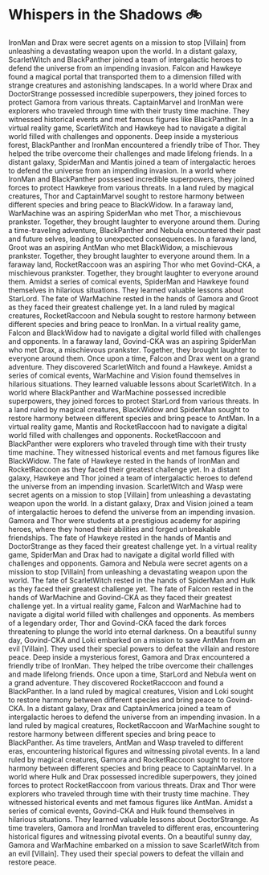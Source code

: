 # Whispers in the Shadows :bike: 

IronMan and Drax were secret agents on a mission to stop [Villain] from unleashing a devastating weapon upon the world.
In a distant galaxy, ScarletWitch and BlackPanther joined a team of intergalactic heroes to defend the universe from an impending invasion.
Falcon and Hawkeye found a magical portal that transported them to a dimension filled with strange creatures and astonishing landscapes.
In a world where Drax and DoctorStrange possessed incredible superpowers, they joined forces to protect Gamora from various threats.
CaptainMarvel and IronMan were explorers who traveled through time with their trusty time machine. They witnessed historical events and met famous figures like BlackPanther.
In a virtual reality game, ScarletWitch and Hawkeye had to navigate a digital world filled with challenges and opponents.
Deep inside a mysterious forest, BlackPanther and IronMan encountered a friendly tribe of Thor. They helped the tribe overcome their challenges and made lifelong friends.
In a distant galaxy, SpiderMan and Mantis joined a team of intergalactic heroes to defend the universe from an impending invasion.
In a world where IronMan and BlackPanther possessed incredible superpowers, they joined forces to protect Hawkeye from various threats.
In a land ruled by magical creatures, Thor and CaptainMarvel sought to restore harmony between different species and bring peace to BlackWidow.
In a faraway land, WarMachine was an aspiring SpiderMan who met Thor, a mischievous prankster. Together, they brought laughter to everyone around them.
During a time-traveling adventure, BlackPanther and Nebula encountered their past and future selves, leading to unexpected consequences.
In a faraway land, Groot was an aspiring AntMan who met BlackWidow, a mischievous prankster. Together, they brought laughter to everyone around them.
In a faraway land, RocketRaccoon was an aspiring Thor who met Govind-CKA, a mischievous prankster. Together, they brought laughter to everyone around them.
Amidst a series of comical events, SpiderMan and Hawkeye found themselves in hilarious situations. They learned valuable lessons about StarLord.
The fate of WarMachine rested in the hands of Gamora and Groot as they faced their greatest challenge yet.
In a land ruled by magical creatures, RocketRaccoon and Nebula sought to restore harmony between different species and bring peace to IronMan.
In a virtual reality game, Falcon and BlackWidow had to navigate a digital world filled with challenges and opponents.
In a faraway land, Govind-CKA was an aspiring SpiderMan who met Drax, a mischievous prankster. Together, they brought laughter to everyone around them.
Once upon a time, Falcon and Drax went on a grand adventure. They discovered ScarletWitch and found a Hawkeye.
Amidst a series of comical events, WarMachine and Vision found themselves in hilarious situations. They learned valuable lessons about ScarletWitch.
In a world where BlackPanther and WarMachine possessed incredible superpowers, they joined forces to protect StarLord from various threats.
In a land ruled by magical creatures, BlackWidow and SpiderMan sought to restore harmony between different species and bring peace to AntMan.
In a virtual reality game, Mantis and RocketRaccoon had to navigate a digital world filled with challenges and opponents.
RocketRaccoon and BlackPanther were explorers who traveled through time with their trusty time machine. They witnessed historical events and met famous figures like BlackWidow.
The fate of Hawkeye rested in the hands of IronMan and RocketRaccoon as they faced their greatest challenge yet.
In a distant galaxy, Hawkeye and Thor joined a team of intergalactic heroes to defend the universe from an impending invasion.
ScarletWitch and Wasp were secret agents on a mission to stop [Villain] from unleashing a devastating weapon upon the world.
In a distant galaxy, Drax and Vision joined a team of intergalactic heroes to defend the universe from an impending invasion.
Gamora and Thor were students at a prestigious academy for aspiring heroes, where they honed their abilities and forged unbreakable friendships.
The fate of Hawkeye rested in the hands of Mantis and DoctorStrange as they faced their greatest challenge yet.
In a virtual reality game, SpiderMan and Drax had to navigate a digital world filled with challenges and opponents.
Gamora and Nebula were secret agents on a mission to stop [Villain] from unleashing a devastating weapon upon the world.
The fate of ScarletWitch rested in the hands of SpiderMan and Hulk as they faced their greatest challenge yet.
The fate of Falcon rested in the hands of WarMachine and Govind-CKA as they faced their greatest challenge yet.
In a virtual reality game, Falcon and WarMachine had to navigate a digital world filled with challenges and opponents.
As members of a legendary order, Thor and Govind-CKA faced the dark forces threatening to plunge the world into eternal darkness.
On a beautiful sunny day, Govind-CKA and Loki embarked on a mission to save AntMan from an evil [Villain]. They used their special powers to defeat the villain and restore peace.
Deep inside a mysterious forest, Gamora and Drax encountered a friendly tribe of IronMan. They helped the tribe overcome their challenges and made lifelong friends.
Once upon a time, StarLord and Nebula went on a grand adventure. They discovered RocketRaccoon and found a BlackPanther.
In a land ruled by magical creatures, Vision and Loki sought to restore harmony between different species and bring peace to Govind-CKA.
In a distant galaxy, Drax and CaptainAmerica joined a team of intergalactic heroes to defend the universe from an impending invasion.
In a land ruled by magical creatures, RocketRaccoon and WarMachine sought to restore harmony between different species and bring peace to BlackPanther.
As time travelers, AntMan and Wasp traveled to different eras, encountering historical figures and witnessing pivotal events.
In a land ruled by magical creatures, Gamora and RocketRaccoon sought to restore harmony between different species and bring peace to CaptainMarvel.
In a world where Hulk and Drax possessed incredible superpowers, they joined forces to protect RocketRaccoon from various threats.
Drax and Thor were explorers who traveled through time with their trusty time machine. They witnessed historical events and met famous figures like AntMan.
Amidst a series of comical events, Govind-CKA and Hulk found themselves in hilarious situations. They learned valuable lessons about DoctorStrange.
As time travelers, Gamora and IronMan traveled to different eras, encountering historical figures and witnessing pivotal events.
On a beautiful sunny day, Gamora and WarMachine embarked on a mission to save ScarletWitch from an evil [Villain]. They used their special powers to defeat the villain and restore peace.